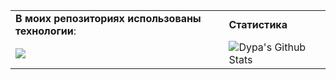 <table>
    <tr>
        <td><b>В моих репозиториях использованы технологии</b>:</td>
        <td><b>Статистика</b></td>
    </tr>
    <tr>
        <td><img src="https://skillicons.dev/icons?i=php,go,js,typescript,html,css,mysql,postgres,git,docker,postman,symfony,solidjs" /></td>
        <td><img align="center" src="https://github-readme-stats.vercel.app/api?username=dypa&&show_icons=true&title_color=f8afad&icon_color=f8afad&text_color=f8afad&bg_color=343a4a" alt="Dypa's Github Stats"></td>
    </tr>
</table>

